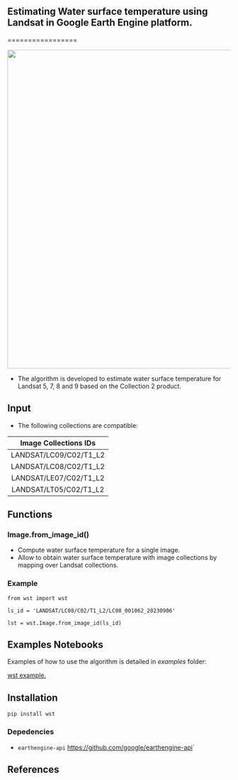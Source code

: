 ## Estimating Water surface temperature using Landsat in Google Earth Engine platform.
=================

<img src="https://github.com/leolaipelt/surfacewatertemperature/blob/main/images/fig_capa.png" width="720">


* The algorithm is developed to estimate water surface temperature for Landsat 5, 7, 8 and 9 based on the Collection 2 product.

## Input

* The following collections are compatible:

| Image Collections IDs  |
| :--------------------: |
| LANDSAT/LC09/C02/T1_L2 |
| LANDSAT/LC08/C02/T1_L2 |
| LANDSAT/LE07/C02/T1_L2 |
| LANDSAT/LT05/C02/T1_L2 |

## Functions

### Image.from_image_id()

* Compute water surface temperature for a single image.
* Allow to obtain water surface temperature with image collections by mapping over Landsat collections.

### Example

	from wst import wst

	ls_id = 'LANDSAT/LC08/C02/T1_L2/LC08_001062_20230906'
	
    lst = wst.Image.from_image_id(ls_id)

## Examples Notebooks

Examples of how to use the algorithm is detailed in *examples* folder:

[wst example.](https://github.com/leolaipelt/surfacewatertemperature/tree/main/examples "Example")

## Installation

	pip install wst

### Depedencies

 * `earthengine-api` <https://github.com/google/earthengine-api>`

## References

